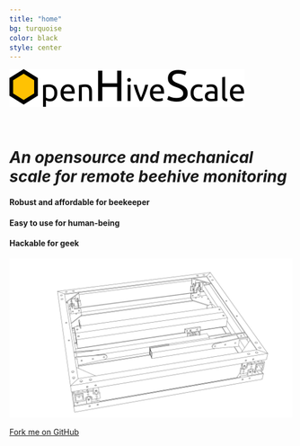 ```yaml
---
title: "home"
bg: turquoise
color: black
style: center
---
```

![logo](img/logo.png)

<br />

# *An opensource and mechanical scale for remote beehive monitoring*

#### Robust and affordable for beekeeper

#### Easy to use for human-being

#### Hackable for geek

![wireframe](img/4.7_freestyle_render_transparent.png)

<span id="forkongithub">
  <a href="{{ site.source_link }}" class="bg-blue">
    Fork me on GitHub
  </a>
</span>
